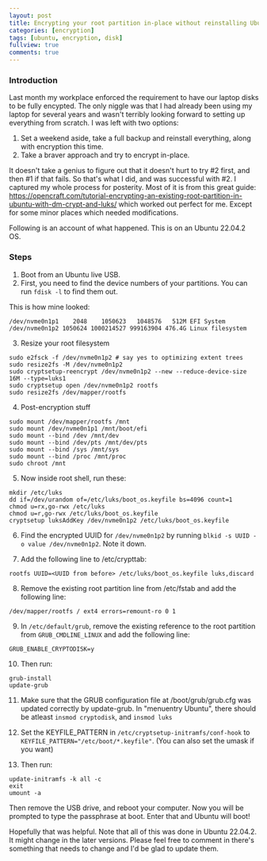```yaml
---
layout: post
title: Encrypting your root partition in-place without reinstalling Ubuntu
categories: [encryption]
tags: [ubuntu, encryption, disk]
fullview: true
comments: true
---
```


### Introduction

Last month my workplace enforced the requirement to have our laptop disks to be fully encypted. The only niggle was that I had already been using my laptop for several years and wasn't terribly looking forward to setting up everything from scratch. I was left with two options:
1. Set a weekend aside, take a full backup and reinstall everything, along with encryption this time.
2. Take a braver approach and try to encrypt in-place.

It doesn't take a genius to figure out that it doesn't hurt to try #2 first, and then #1 if that fails. So that's what I did, and was successful with #2. I captured my whole process for posterity. Most of it is from this great guide: https://opencraft.com/tutorial-encrypting-an-existing-root-partition-in-ubuntu-with-dm-crypt-and-luks/ which worked out perfect for me. Except for some minor places which needed modifications.

Following is an account of what happened. This is on an Ubuntu 22.04.2 OS.

### Steps

1. Boot from an Ubuntu live USB.
2. First, you need to find the device numbers of your partitions. You can run `fdisk -l` to find them out.

This is how mine looked:

```
/dev/nvme0n1p1    2048    1050623   1048576   512M EFI System
/dev/nvme0n1p2 1050624 1000214527 999163904 476.4G Linux filesystem
```

3. Resize your root filesystem

```
sudo e2fsck -f /dev/nvme0n1p2 # say yes to optimizing extent trees
sudo resize2fs -M /dev/nvme0n1p2
sudo cryptsetup-reencrypt /dev/nvme0n1p2 --new --reduce-device-size 16M --type=luks1
sudo cryptsetup open /dev/nvme0n1p2 rootfs
sudo resize2fs /dev/mapper/rootfs
```

4. Post-encryption stuff

```
sudo mount /dev/mapper/rootfs /mnt
sudo mount /dev/nvme0n1p1 /mnt/boot/efi
sudo mount --bind /dev /mnt/dev
sudo mount --bind /dev/pts /mnt/dev/pts
sudo mount --bind /sys /mnt/sys
sudo mount --bind /proc /mnt/proc
sudo chroot /mnt
```

5. Now inside root shell, run these:
```
mkdir /etc/luks
dd if=/dev/urandom of=/etc/luks/boot_os.keyfile bs=4096 count=1
chmod u=rx,go-rwx /etc/luks
chmod u=r,go-rwx /etc/luks/boot_os.keyfile
cryptsetup luksAddKey /dev/nvme0n1p2 /etc/luks/boot_os.keyfile
```

6. Find the encrypted UUID for `/dev/nvme0n1p2` by running `blkid -s UUID -o value /dev/nvme0n1p2`. Note it down.

7. Add the following line to /etc/crypttab:

```
rootfs UUID=<UUID from before> /etc/luks/boot_os.keyfile luks,discard
```

8. Remove the existing root partition line from /etc/fstab and add the following line:

```
/dev/mapper/rootfs / ext4 errors=remount-ro 0 1
```

9. In `/etc/default/grub`, remove the existing reference to the root partition from `GRUB_CMDLINE_LINUX` and add the following line:

```
GRUB_ENABLE_CRYPTODISK=y
```

10. Then run:

```
grub-install
update-grub
```

11. Make sure that the GRUB configuration file at /boot/grub/grub.cfg was updated correctly by update-grub. In "menuentry Ubuntu", there should be atleast `insmod cryptodisk`, and `insmod luks`

12. Set the KEYFILE_PATTERN in `/etc/cryptsetup-initramfs/conf-hook` to `KEYFILE_PATTERN="/etc/boot/*.keyfile"`. (You can also set the umask if you want)

13. Then run:

```
update-initramfs -k all -c
exit
umount -a
```

Then remove the USB drive, and reboot your computer. Now you will be prompted to type the passphrase at boot. Enter that and Ubuntu will boot!

Hopefully that was helpful. Note that all of this was done in Ubuntu 22.04.2. It might change in the later versions. Please feel free to comment in there's something that needs to change and I'd be glad to update them.

